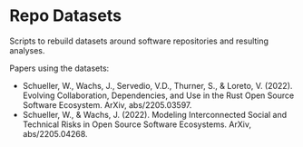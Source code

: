 # Repo Datasets
Scripts to rebuild datasets around software repositories and resulting analyses.

Papers using the datasets:

- Schueller, W., Wachs, J., Servedio, V.D., Thurner, S., & Loreto, V. (2022). Evolving Collaboration, Dependencies, and Use in the Rust Open Source Software Ecosystem. ArXiv, abs/2205.03597.
- Schueller, W., & Wachs, J. (2022). Modeling Interconnected Social and Technical Risks in Open Source Software Ecosystems. ArXiv, abs/2205.04268.